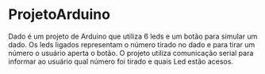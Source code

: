 # ProjetoArduino
Dado é um projeto de Arduino que utiliza 6 leds e um botão para simular um dado. Os leds ligados representam o número tirado no dado e para tirar um número o usuário aperta o botão.
O projeto utiliza comunicação serial para informar ao usuário qual número foi tirado e quais Led estão acesos.

